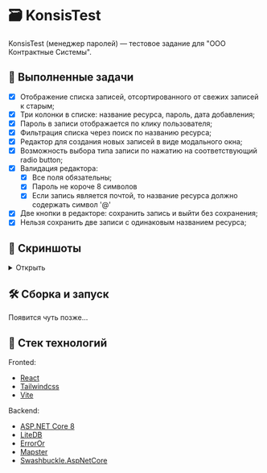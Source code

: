 # 🗃️ KonsisTest 
KonsisTest (менеджер паролей) — тестовое задание для "ООО Контрактные Системы".

## 📝 Выполненные задачи
- [x] Отображение списка записей, отсортированного от свежих записей к старым;
- [x] Три колонки в списке: название ресурса, пароль, дата добавления;
- [x] Пароль в записи отображается по клику пользователя;
- [x] Фильтрация списка через поиск по названию ресурса;
- [x] Редактор для создания новых записей в виде модального окна;
- [x] Возможность выбора типа записи по нажатию на соответствующий radio button;
- [x] Валидация редактора: 
  - [x] Все поля обязательны;
  - [x] Пароль не короче 8 символов
  - [x] Если запись является почтой, то название ресурса должно содержать символ '@'
- [x] Две кнопки в редакторе: сохранить запись и выйти без сохранения;
- [x] Нельзя сохранить две записи с одинаковым названием ресурса;

## 🌆 Скриншоты
<details>
  <summary>Открыть</summary>

  ![image](https://github.com/Neitralov/KonsisTest/assets/109409226/2d634c93-3014-4f14-bad8-88fa1e2f9217)
  ![image](https://github.com/Neitralov/KonsisTest/assets/109409226/e8970228-1528-49fd-9f2b-f731b1a81903)
</details>

## 🛠️ Сборка и запуск

Появится чуть позже...

## 🧰 Стек технологий
Fronted:

* [React](https://react.dev)
* [Tailwindcss](https://tailwindcss.com/)
* [Vite](https://vitejs.dev)

Backend:

* [ASP.NET Core 8](https://dotnet.microsoft.com/en-us/apps/aspnet)
* [LiteDB](https://github.com/mbdavid/litedb)
* [ErrorOr](https://github.com/amantinband/error-or)
* [Mapster](https://github.com/MapsterMapper/Mapster)
* [Swashbuckle.AspNetCore](https://github.com/domaindrivendev/Swashbuckle.AspNetCore)
